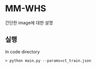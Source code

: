 # MM-WHS

간단한 image에 대한 설명 


## 실행

In code directory 
```
> python main.py --params=ct_train.json
```
